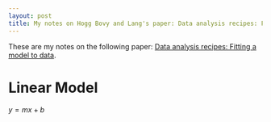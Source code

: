 ```yaml
---
layout: post
title: My notes on Hogg Bovy and Lang's paper: Data analysis recipes: Fitting a model to data.
---
```


These are my notes on the following paper: [Data analysis recipes: Fitting a model to data](https://arxiv.org/pdf/1008.4686.pdf).


# Linear Model
$y=mx+b$

